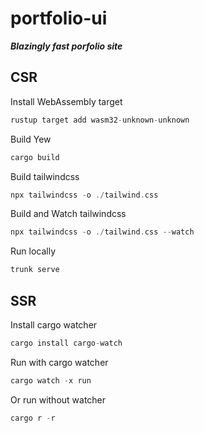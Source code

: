 # portfolio-ui

**_Blazingly fast porfolio site_**

## CSR

Install WebAssembly target

```rust
rustup target add wasm32-unknown-unknown
```

Build Yew

```rust
cargo build
```

Build tailwindcss

```rust
npx tailwindcss -o ./tailwind.css
```

Build and Watch tailwindcss

```rust
npx tailwindcss -o ./tailwind.css --watch
```

Run locally

```rust
trunk serve
```

## SSR

Install cargo watcher

```rust
cargo install cargo-watch
```

Run with cargo watcher

```rust
cargo watch -x run
```

Or run without watcher

```rust
cargo r -r
```
